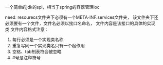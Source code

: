 一个简单的jdk的spi，相当于spring的容器管理ioc

need:
resourecs文件夹下必须有一个META-INF.services文件夹，
该文件夹下还必须要有一个文件，文件名必须以接口名命名，
文件内容是该接口的具体的实现类
文件内容格式注意：
1. 每行必须是一个实现类名称
2. 重复写同一个实现类名只有一个起作用
3. 空格、tab制表符会被忽略
4. \#号是注释符号
















